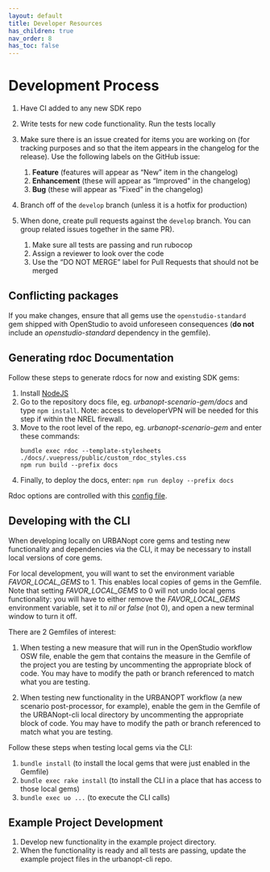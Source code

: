```yaml
---
layout: default
title: Developer Resources
has_children: true
nav_order: 8
has_toc: false
---
```


# Development Process
1. Have CI added to any new SDK repo
1. Write tests for new code functionality. Run the tests locally
1. Make sure there is an issue created for items you are working on (for tracking purposes and so that the item appears in the changelog for the release). Use the following labels on the GitHub issue:
	1. **Feature** (features will appear as “New” item in the changelog)
	1. **Enhancement** (these will appear as “Improved" in the changelog)
	1. **Bug** (these will appear as “Fixed” in the changelog)

1. Branch off of the `develop` branch (unless it is a hotfix for production) 
1. When done, create pull requests against the `develop` branch. You can group related issues together in the same PR).  
	1. Make sure all tests are passing and run rubocop
	1. Assign a reviewer to look over the code
	1. Use the “DO NOT MERGE” label for Pull Requests that should not be merged

## Conflicting packages

If you make changes, ensure that all gems use the  `openstudio-standard` gem shipped with OpenStudio to avoid unforeseen consequences (**do not** include an _openstudio-standard_ dependency in the gemfile).


## Generating rdoc Documentation
Follow these steps to generate rdocs for now and existing SDK gems:
1. Install [NodeJS](https://nodejs.org/en/)
1. Go to the repository docs file, eg. _urbanopt-scenario-gem/docs_ and type `npm install`. Note: access to developerVPN will be needed for this step if within the NREL firewall.
1. Move to the root level of the repo, eg. _urbanopt-scenario-gem_ and enter these commands:
	```
    bundle exec rdoc --template-stylesheets ./docs/.vuepress/public/custom_rdoc_styles.css
    npm run build --prefix docs
    ```
1. Finally, to deploy the docs, enter: `npm run deploy --prefix docs`

Rdoc options are controlled with this [config file](https://github.com/urbanopt/urbanopt-scenario-gem/blob/develop/.rdoc_options).

## Developing with the CLI

When developing locally on URBANopt core gems and testing new functionality and dependencies via the CLI, it may be necessary to install local versions of core gems.  

For local development, you will want to set the environment variable *FAVOR_LOCAL_GEMS* to 1. This enables local copies of gems in the Gemfile.  Note that setting *FAVOR_LOCAL_GEMS* to 0 will not undo local gems functionality: you will have to either remove the *FAVOR_LOCAL_GEMS* environment variable, set it to *nil* or *false* (not 0), and open a new terminal window to turn it off.  

There are 2 Gemfiles of interest:

1. When testing a new measure that will run in the OpenStudio workflow OSW file, enable the gem that contains the measure in the Gemfile of the project you are testing by uncommenting the appropriate block of code. You may have to modify the path or branch referenced to match what you are testing.

1. When testing new functionality in the URBANOPT workflow (a new scenario post-processor, for example), enable the gem in the Gemfile of the URBANopt-cli local directory by uncommenting the appropriate block of code. You may have to modify the path or branch referenced to match what you are testing.

Follow these steps when testing local gems via the CLI:

1. ```bundle install``` (to install the local gems that were just enabled in the Gemfile)
1. ```bundle exec rake install``` (to install the CLI in a place that has access to those local gems)
1. ```bundle exec uo ...``` (to execute the CLI calls)

## Example Project Development

1. Develop new functionality in the example project directory.  
1. When the functionality is ready and all tests are passing, update the example project files in the urbanopt-cli repo.

